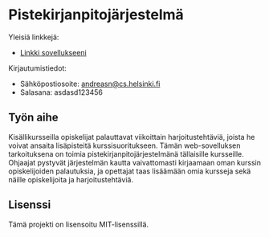 # Pistekirjanpitojärjestelmä

Yleisiä linkkejä:

* [Linkki sovellukseeni](http://andreasn.users.cs.helsinki.fi/pkp/)

Kirjautumistiedot:
* Sähköpostiosoite: andreasn@cs.helsinki.fi
* Salasana: asdasd123456

## Työn aihe

Kisällikursseilla opiskelijat palauttavat viikoittain harjoitustehtäviä,
joista he voivat ansaita lisäpisteitä kurssisuoritukseen. Tämän web-sovelluksen
tarkoituksena on toimia pistekirjanpitojärjestelmänä tällaisille kursseille.
Ohjaajat pystyvät järjestelmän kautta vaivattomasti kirjaamaan oman kurssin
opiskelijoiden palautuksia, ja opettajat taas lisäämään omia kursseja sekä
näille opiskelijoita ja harjoitustehtäviä.

## Lisenssi

Tämä projekti on lisensoitu MIT-lisenssillä.
